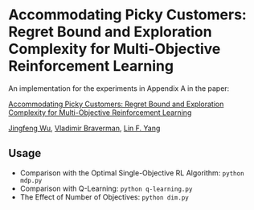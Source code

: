 # Accommodating Picky Customers: Regret Bound and Exploration Complexity for Multi-Objective Reinforcement Learning

An implementation for the experiments in Appendix A in the paper:

[Accommodating Picky Customers: Regret Bound and Exploration Complexity for Multi-Objective Reinforcement Learning](https://arxiv.org/abs/2011.13034)

[Jingfeng Wu](https://uuujf.github.io/), [Vladimir Braverman](http://www.cs.jhu.edu/~vova/), [Lin F. Yang](http://drlinyang.net)

## Usage
- Comparison with the Optimal Single-Objective RL Algorithm: `python mdp.py`
- Comparison with Q-Learning: `python q-learning.py`
- The Effect of Number of Objectives: `python dim.py`
